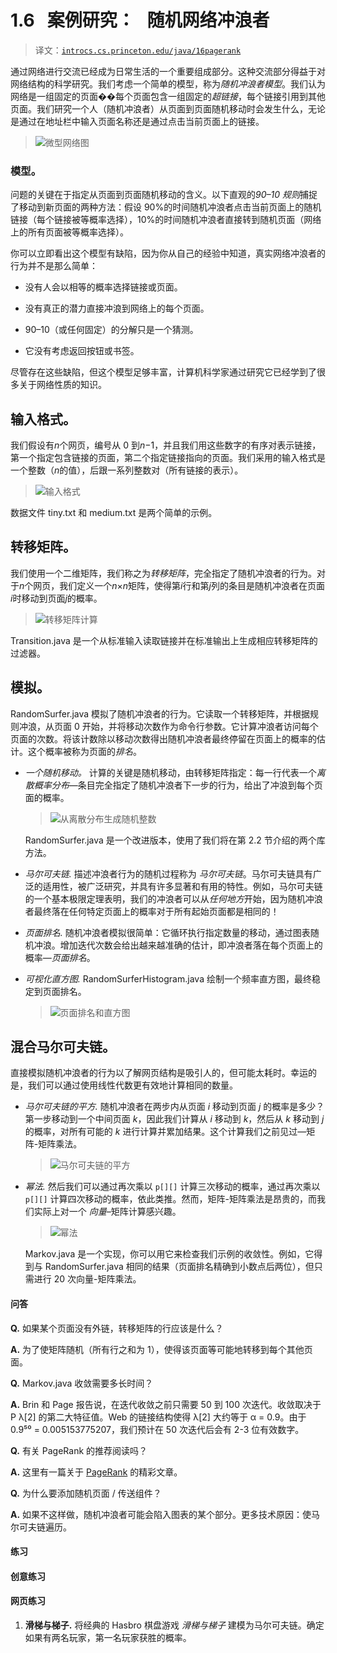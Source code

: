 # 1.6   案例研究：   随机网络冲浪者

> 译文：[`introcs.cs.princeton.edu/java/16pagerank`](https://introcs.cs.princeton.edu/java/16pagerank)

通过网络进行交流已经成为日常生活的一个重要组成部分。这种交流部分得益于对网络结构的科学研究。我们考虑一个简单的模型，称为*随机冲浪者模型*。我们认为网络是一组固定的页面��每个页面包含一组固定的*超链接*，每个链接引用到其他页面。我们研究一个人（随机冲浪者）从页面到页面随机移动时会发生什么，无论是通过在地址栏中输入页面名称还是通过点击当前页面上的链接。

> ![微型网络图](img/36d846d05957d792bcefd1fae91fad0d.png)

### 模型。

问题的关键在于指定从页面到页面随机移动的含义。以下直观的*90–10 规则*捕捉了移动到新页面的两种方法：假设 90%的时间随机冲浪者点击当前页面上的随机链接（每个链接被等概率选择），10%的时间随机冲浪者直接转到随机页面（网络上的所有页面被等概率选择）。

你可以立即看出这个模型有缺陷，因为你从自己的经验中知道，真实网络冲浪者的行为并不是那么简单：

+   没有人会以相等的概率选择链接或页面。

+   没有真正的潜力直接冲浪到网络上的每个页面。

+   90–10（或任何固定）的分解只是一个猜测。

+   它没有考虑返回按钮或书签。

尽管存在这些缺陷，但这个模型足够丰富，计算机科学家通过研究它已经学到了很多关于网络性质的知识。

## 输入格式。

我们假设有*n*个网页，编号从 0 到*n*−1，并且我们用这些数字的有序对表示链接，第一个指定包含链接的页面，第二个指定链接指向的页面。我们采用的输入格式是一个整数（*n*的值），后跟一系列整数对（所有链接的表示）。

> ![输入格式](img/213cf878cb8f9e27b7619485ccd9ade0.png)

数据文件 tiny.txt 和 medium.txt 是两个简单的示例。

## 转移矩阵。

我们使用一个二维矩阵，我们称之为*转移矩阵*，完全指定了随机冲浪者的行为。对于*n*个网页，我们定义一个*n*×*n*矩阵，使得第*i*行和第*j*列的条目是随机冲浪者在页面*i*时移动到页面*j*的概率。

> ![转移矩阵计算](img/3ba0ba65aadd08dbd843c9e738f45fd2.png)

Transition.java 是一个从标准输入读取链接并在标准输出上生成相应转移矩阵的过滤器。

## 模拟。

RandomSurfer.java 模拟了随机冲浪者的行为。它读取一个转移矩阵，并根据规则冲浪，从页面 0 开始，并将移动次数作为命令行参数。它计算冲浪者访问每个页面的次数。将该计数除以移动次数得出随机冲浪者最终停留在页面上的概率的估计。这个概率被称为页面的*排名*。

+   *一个随机移动。* 计算的关键是随机移动，由转移矩阵指定：每一行代表一个*离散概率分布*—条目完全指定了随机冲浪者下一步的行为，给出了冲浪到每个页面的概率。

    > ![从离散分布生成随机整数](img/45f78b521ddd37b2d412a9cc60b0ca55.png)

    RandomSurfer.java 是一个改进版本，使用了我们将在第 2.2 节介绍的两个库方法。

+   *马尔可夫链.* 描述冲浪者行为的随机过程称为 *马尔可夫链*。马尔可夫链具有广泛的适用性，被广泛研究，并具有许多显著和有用的特性。例如，马尔可夫链的一个基本极限定理表明，我们的冲浪者可以从*任何地方*开始，因为随机冲浪者最终落在任何特定页面上的概率对于所有起始页面都是相同的！

+   *页面排名.* 随机冲浪者模拟很简单：它循环执行指定数量的移动，通过图表随机冲浪。增加迭代次数会给出越来越准确的估计，即冲浪者落在每个页面上的概率—*页面排名*。

+   *可视化直方图.* RandomSurferHistogram.java 绘制一个频率直方图，最终稳定到页面排名。

    > ![页面排名和直方图](img/37169d6fa7f266c39fe507d74c16276c.png)

## 混合马尔可夫链。

直接模拟随机冲浪者的行为以了解网页结构是吸引人的，但可能太耗时。幸运的是，我们可以通过使用线性代数更有效地计算相同的数量。

+   *马尔可夫链的平方.* 随机冲浪者在两步内从页面 *i* 移动到页面 *j* 的概率是多少？第一步移动到一个中间页面 *k*，因此我们计算从 *i* 移动到 *k*，然后从 *k* 移动到 *j* 的概率，对所有可能的 *k* 进行计算并累加结果。这个计算我们之前见过—矩阵-矩阵乘法。

    > ![马尔可夫链的平方](img/f01f186a11f7d8813b1f946c41cf77c2.png)

+   *幂法.* 然后我们可以通过再次乘以 `p[][]` 计算三次移动的概率，通过再次乘以 `p[][]` 计算四次移动的概率，依此类推。然而，矩阵-矩阵乘法是昂贵的，而我们实际上对一个 *向量*–矩阵计算感兴趣。

    > ![幂法](img/409d64cb2e26869f4254e245dfde7da6.png)

    Markov.java 是一个实现，你可以用它来检查我们示例的收敛性。例如，它得到与 RandomSurfer.java 相同的结果（页面排名精确到小数点后两位），但只需进行 20 次向量-矩阵乘法。

#### 问答

**Q.** 如果某个页面没有外链，转移矩阵的行应该是什么？

**A.** 为了使矩阵随机（所有行之和为 1），使得该页面等可能地转移到每个其他页面。

**Q.** Markov.java 收敛需要多长时间？

**A.** Brin 和 Page 报告说，在迭代收敛之前只需要 50 到 100 次迭代。收敛取决于 P λ[2] 的第二大特征值。Web 的链接结构使得 λ[2] 大约等于 α = 0.9。由于 0.9⁵⁰ = 0.005153775207，我们预计在 50 次迭代后会有 2-3 位有效数字。

**Q.** 有关 PageRank 的推荐阅读吗？

**A.** 这里有一篇关于 [PageRank](http://www.ams.org/featurecolumn/archive/pagerank.html) 的精彩文章。

**Q.** 为什么要添加随机页面 / 传送组件？

**A.** 如果不这样做，随机冲浪者可能会陷入图表的某个部分。更多技术原因：使马尔可夫链遍历。

#### 练习

#### 创意练习

#### 网页练习

1.  **滑梯与梯子.** 将经典的 Hasbro 棋盘游戏 *滑梯与梯子* 建模为马尔可夫链。确定如果有两名玩家，第一名玩家获胜的概率。
